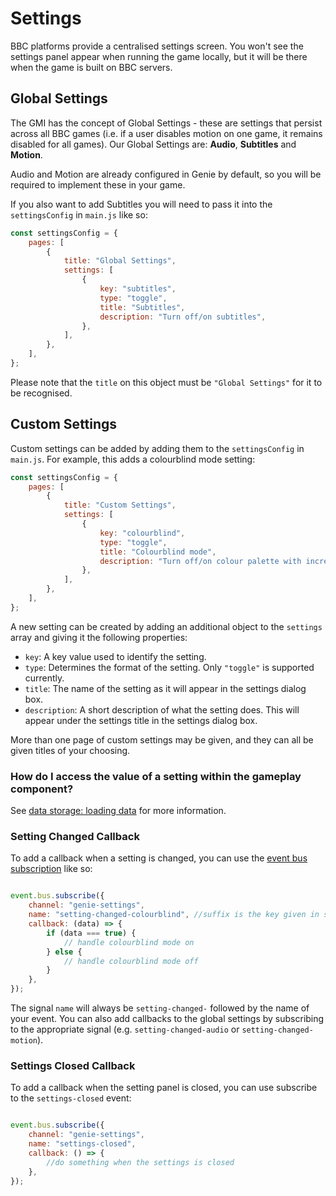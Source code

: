 # Settings

BBC platforms provide a centralised settings screen. You won't see the settings panel appear when running the game locally, but it will be there when the game is built on BBC servers.

## Global Settings

The GMI has the concept of Global Settings - these are settings that persist across all BBC games (i.e. if a user disables motion on one game, it remains disabled for all games). Our Global Settings are: **Audio**, **Subtitles** and **Motion**.

Audio and Motion are already configured in Genie by default, so you will be required to implement these in your game.

If you also want to add Subtitles you will need to pass it into the `settingsConfig` in `main.js` like so:

```javascript
const settingsConfig = {
    pages: [
        {
            title: "Global Settings",
            settings: [
                {
                    key: "subtitles",
                    type: "toggle",
                    title: "Subtitles",
                    description: "Turn off/on subtitles",
                },
            ],
        },
    ],
};
```

Please note that the `title` on this object must be `"Global Settings"` for it to be recognised.

## Custom Settings

Custom settings can be added by adding them to the `settingsConfig` in `main.js`. For example, this adds a colourblind mode setting:

```javascript
const settingsConfig = {
    pages: [
        {
            title: "Custom Settings",
            settings: [
                {
                    key: "colourblind",
                    type: "toggle",
                    title: "Colourblind mode",
                    description: "Turn off/on colour palette with increased contrast",
                },
            ],
        },
    ],
};
```

A new setting can be created by adding an additional object to the `settings` array and giving it the following properties:
- `key`: A key value used to identify the setting.
- `type`: Determines the format of the setting. Only `"toggle"` is supported currently.
- `title`: The name of the setting as it will appear in the settings dialog box.
- `description`: A short description of what the setting does. This will appear under the settings title in the settings dialog box.

More than one page of custom settings may be given, and they can all be given titles of your choosing.

### How do I access the value of a setting within the gameplay component?

See [data storage: loading data](data-storage.md#loading-data) for more information.

### Setting Changed Callback

To add a callback when a setting is changed, you can use the [event bus subscription](event-bus.md#subscription-example) like so:

```javascript

event.bus.subscribe({
    channel: "genie-settings",
    name: "setting-changed-colourblind", //suffix is the key given in settingsConfig object above
    callback: (data) => {
        if (data === true) {
            // handle colourblind mode on
        } else {
            // handle colourblind mode off
        }
    },
});

```

The signal `name` will always be `setting-changed-` followed by the name of your event. You can also add callbacks to the global settings by subscribing to the appropriate signal (e.g. `setting-changed-audio` or `setting-changed-motion`).

### Settings Closed Callback

To add a callback when the setting panel is closed, you can use subscribe to the `settings-closed` event:

```javascript

event.bus.subscribe({
    channel: "genie-settings",
    name: "settings-closed",
    callback: () => {
        //do something when the settings is closed
    },
});

```
